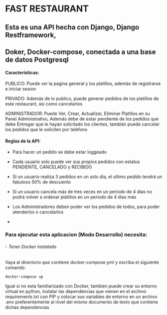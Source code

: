 # FAST RESTAURANT


## Esta es una API hecha con Django, Django Restframework,
## Doker, Docker-compose, conectada a una base de datos Postgresql


#### Características:

PUBLICO: Puede ver la pagina general y los platillos, además de registrarse e iniciar sesion

PRIVADO: Además de lo publico, puede generar pedidos de los platillos de este restaurant, así como cancelarlos

ADMINISTRADOR: Puede Ver, Crear, Actualizar, Eliminar Platillos en su Panel Administrativo, Además debe de estar
pendiente de los pedidos que debe Entregar que le hayan solicitado los clientes,
también puede cancelar los pedidos que le soliciten por teléfono


#### Reglas de la API:

- Para hacer un pedido se debe estar loggeado

- Cada usuario solo puede ver sus propios pedidos con estatus PENDIENTE, CANCELADO y RECIBIDO

- Si un usuario realiza 3 pedidos en un solo día, el ultimo pedido tendrá un fabuloso 50% de descuento

- Si un usuario cancela más de tres veces en un periodo de 4 días no podrá volver
a ordenar platillos en un periodo de 4 días más

- Los Administradores deben poder ver los pedidos de todos, para poder atenderlos o cancelarlos
- 

### Para ejecutar esta aplicacion (Modo Desarrollo) necesita:

###### - Tener Docker instalado

Vaya al directorio que contiene docker-compose.yml y escriba el siguiente comando:

`docker-compose up`

Igual si no esta familiarizado con Docker, tambien puede crear su entorno virtual en python, instalar las dependencias
que vienen en el archivo requirements.txt con PIP y colocar sus variables de entorno en un archivo .env preferentemente
al nivel del mismo documento de texto que contiene dichas dependencias




